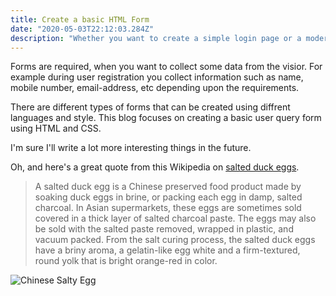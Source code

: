 ```yaml
---
title: Create a basic HTML Form
date: "2020-05-03T22:12:03.284Z"
description: "Whether you want to create a simple login page or a moderately complex payment page, or an interactive web application, you will be using the HTML form elements."
---
```


Forms are required, when you want to collect some data from the visior. For example during user registration you collect information such as name, mobile number, email-address, etc depending upon the requirements.

There are different types of forms that can be created using diffrent languages and style. This blog focuses on creating a basic user query form using HTML and CSS.

I'm sure I'll write a lot more interesting things in the future.

Oh, and here's a great quote from this Wikipedia on
[salted duck eggs](https://en.wikipedia.org/wiki/Salted_duck_egg).

> A salted duck egg is a Chinese preserved food product made by soaking duck
> eggs in brine, or packing each egg in damp, salted charcoal. In Asian
> supermarkets, these eggs are sometimes sold covered in a thick layer of salted
> charcoal paste. The eggs may also be sold with the salted paste removed,
> wrapped in plastic, and vacuum packed. From the salt curing process, the
> salted duck eggs have a briny aroma, a gelatin-like egg white and a
> firm-textured, round yolk that is bright orange-red in color.

![Chinese Salty Egg](./salty_egg.jpg)
